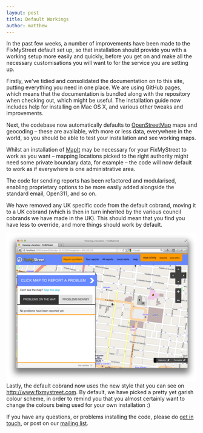 ```yaml
---
layout: post
title: Default Workings
author: matthew
---
```


In the past few weeks, a number of improvements have been made to the
FixMyStreet default set up, so that installation should provide you with a
working setup more easily and quickly, before you get on and make all the
necessary customisations you will want to for the service you are setting up.

Firstly, we've tidied and consolidated the documentation on to this site,
putting everything you need in one place. We are using GitHub pages, which means
that the documentation is bundled along with the repository when checking out,
which might be useful. The installation guide now includes help for installing
on Mac OS X, and various other tweaks and improvements.

Next, the codebase now automatically defaults to
[OpenStreetMap](http://www.openstreetmap.org/) maps and geocoding &ndash; these are
available, with more or less data, everywhere in the world, so you should be
able to test your installation and see working maps.

Whilst an installation of [MapIt](http://global.mapit.mysociety.org/) may be
necessary for your FixMyStreet to work as you want &ndash; mapping locations picked to
the right authority might need some private boundary data, for example &ndash; the
code will now default to work as if everywhere is one administrative area.

The code for sending reports has been refactored and modularised, enabling
proprietary options to be more easily added alongside the standard email,
Open311, and so on.

We have removed any UK specific code from the default cobrand, moving it to
a UK cobrand (which is then in turn inherited by the various council cobrands
we have made in the UK). This should mean that you find you have less to override,
and more things should work by default.

![Default screenshot](/images/2012-07-27-screenshot.png)
Lastly, the default cobrand now uses the new style that you can see on
<http://www.fixmystreet.com>. By default, we have picked a pretty yet garish
colour scheme, in order to remind you that you almost certainly want to change
the colours being used for your own installation :)

If you have any questions, or problems installing the code, please do
[get in touch](/contact/), or post on our [mailing
list](https://secure.mysociety.org/admin/lists/mailman/listinfo/fixmystreet).


